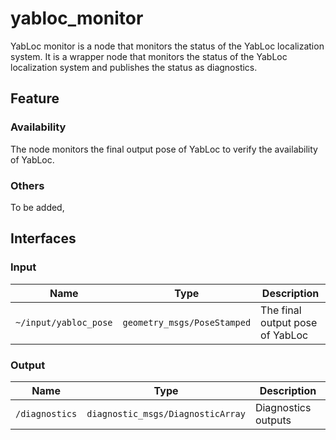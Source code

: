 # yabloc_monitor

YabLoc monitor is a node that monitors the status of the YabLoc localization system. It is a wrapper node that monitors the status of the YabLoc localization system and publishes the status as diagnostics.

## Feature

### Availability

The node monitors the final output pose of YabLoc to verify the availability of YabLoc.

### Others

To be added,

## Interfaces

### Input

| Name           | Type                        | Description                     |
| -------------- | --------------------------- | ------------------------------- |
| `~/input/yabloc_pose` | `geometry_msgs/PoseStamped` | The final output pose of YabLoc |

### Output

| Name           | Type                              | Description         |
| -------------- | --------------------------------- | ------------------- |
| `/diagnostics` | `diagnostic_msgs/DiagnosticArray` | Diagnostics outputs |
